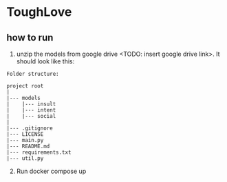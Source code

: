 # ToughLove

## how to run
1. unzip the models from google drive <TODO: insert google drive link>. It should look like this:
```
Folder structure:

project root
|
|--- models
|    |--- insult
|    |--- intent
|    |--- social
|
|--- .gitignore
|--- LICENSE
|--- main.py 
|--- README.md
|--- requirements.txt
|--- util.py
```
2. Run docker compose up